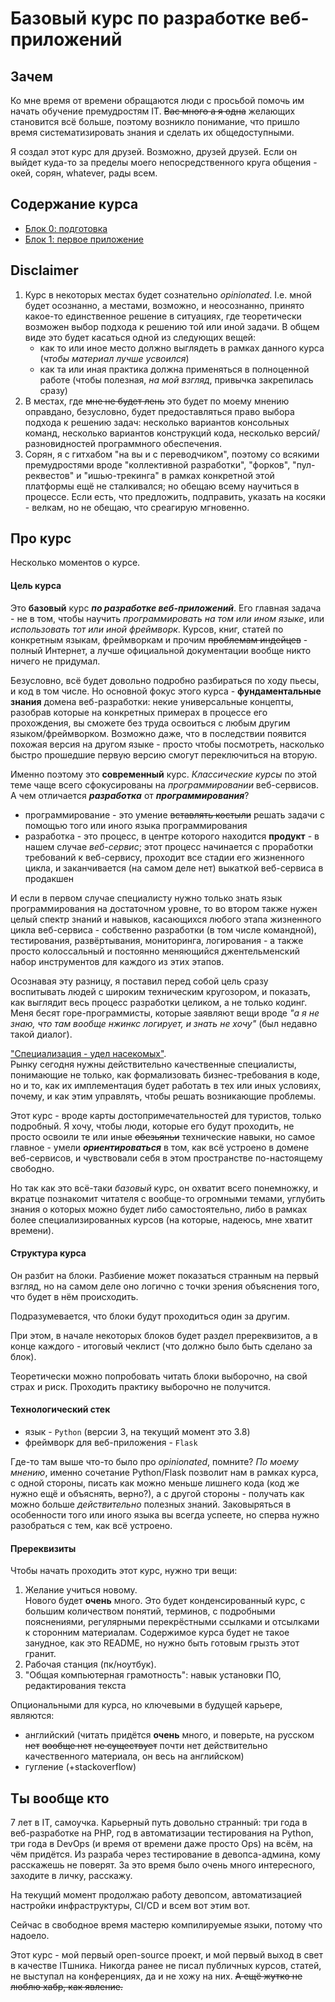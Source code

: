 # Базовый курс по разработке веб-приложений

## Зачем
Ко мне время от времени обращаются люди с просьбой помочь им начать обучение премудростям IT. ~~Вас много а я одна~~ желающих становится всё больше, поэтому возникло понимание, что пришло время систематизировать знания и сделать их общедоступными.

Я создал этот курс для друзей. Возможно, друзей друзей. Если он выйдет куда-то за пределы моего непосредственного круга общения - окей, сорян, whatever, рады всем.


## Содержание курса
- [Блок 0: подготовка](0.setup)
- [Блок 1: первое приложение](1.first_app)


## Disclaimer
1. Курс в некоторых местах будет сознательно _opinionated_. I.e. мной будет осознанно, а местами, возможно, и неосознанно, принято какое-то единственное решение в ситуациях, где теоретически возможен выбор подхода к решению той или иной задачи. В общем виде это будет касаться одной из следующих вещей:
   - как то или иное место должно выглядеть в рамках данного курса (_чтобы материал лучше усвоился_)
   - как та или иная практика должна применяться в полноценной работе (чтобы полезная, _на мой взгляд_, привычка закрепилась сразу)
2. В местах, где ~~мне не будет лень~~ это будет по моему мнению оправдано, безусловно, будет предоставляться право выбора подхода к решению задач: несколько вариантов консольных команд, несколько вариантов конструкций кода, несколько версий/разновидностей программного обеспечения.
3. Сорян, я с гитхабом "на вы и с переводчиком", поэтому со всякими премудростями вроде "коллективной разработки", "форков", "пул-реквестов" и "ишью-трекинга" в рамках конкретной этой платформы ещё не сталкивался; но обещаю всему научиться в процессе. Если есть, что предложить, подправить, указать на косяки - велкам, но не обещаю, что среагирую мгновенно.


## Про курс
Несколько моментов о курсе.


#### Цель курса
Это **базовый** курс **_по разработке веб-приложений_**.
Его главная задача - не в том, чтобы научить _программировать на том или ином языке_, или _использовать тот или иной фреймворк_. Курсов, книг, статей по конкретным языкам, фреймворкам и прочим ~~проблемам индейцев~~ - полный Интернет, а лучше официальной документации вообще никто ничего не придумал.

Безусловно, всё будет довольно подробно разбираться по ходу пьесы, и код в том числе. Но основной фокус этого курса - **фундаментальные знания** домена веб-разработки: некие универсальные концепты, разобрав которые на конкретных примерах в процессе его прохождения, вы сможете без труда освоиться с любым другим языком/фреймворком. Возможно даже, что в последствии появится похожая версия на другом языке - просто чтобы посмотреть, насколько быстро прошедшие первую версию смогут переключиться на вторую.  
  
Именно поэтому это **современный** курс. _Классические курсы_ по этой теме чаще всего сфокусированы на _программировании_ веб-сервисов.
А чем отличается **_разработка_** от **_программирования_**?
   - программирование - это умение ~~вставлять костыли~~ решать задачи с помощью того или иного языка программирования
   - разработка - это процесс, в центре которого находится **продукт** - в нашем случае _веб-сервис_; этот процесс начинается с проработки требований к веб-сервису, проходит все стадии его жизненного цикла, и заканчивается (на самом деле нет) выкаткой веб-сервиса в продакшен  

И если в первом случае специалисту нужно только знать язык программирования на достаточном уровне, то во втором также нужен целый спектр знаний и навыков, касающихся любого этапа жизненного цикла веб-сервиса - собственно разработки (в том числе командной), тестирования, развёртывания, мониторинга, логирования - а также просто колоссальный и постоянно меняющийся джентельменский набор инструментов для каждого из этих этапов.

Осознавая эту разницу, я поставил перед собой цель сразу воспитывать людей с широким техническим кругозором, и показать, как выглядит весь процесс разработки целиком, а не только кодинг.  
Меня бесят горе-программисты, которые заявляют вещи вроде _"а я не знаю, что там вообще нжинкс логирует, и знать не хочу"_ (был недавно такой диалог).

["Специализация - удел насекомых"](https://en.wikiquote.org/wiki/Time_Enough_for_Love).  
Рынку сегодня нужны действительно качественные специалисты, понимающие не только, как формализовать бизнес-требования в коде, но и то, как их имплементация будет работать в тех или иных условиях, почему, и как этим управлять, чтобы решать возникающие проблемы.

Этот курс - вроде карты достопримечательностей для туристов, только подробный. Я хочу, чтобы люди, которые его будут проходить, не просто освоили те или иные ~~обезьяньи~~ технические навыки, но самое главное - умели **_ориентироваться_** в том, как всё устроено в домене веб-сервисов, и чувствовали себя в этом пространстве по-настоящему свободно.

Но так как это всё-таки _базовый_ курс, он охватит всего понемножку, и вкратце познакомит читателя с вообще-то огромными темами, углубить знания о которых можно будет либо самостоятельно, либо в рамках более специализированных курсов (на которые, надеюсь, мне хватит времени).


#### Структура курса
Он разбит на блоки. Разбиение может показаться странным на первый взгляд, но на самом деле оно логично с точки зрения объяснения того, что будет в нём происходить.

Подразумевается, что блоки будут проходиться один за другим.

При этом, в начале некоторых блоков будет раздел пререквизитов, а в конце каждого - итоговый чеклист (что должно было быть сделано за блок).

Теоретически можно попробовать читать блоки выборочно, на свой страх и риск. Проходить практику выборочно не получится.


#### Технологический стек
   - язык - `Python` (версии 3, на текущий момент это 3.8)
   - фреймворк для веб-приложения - `Flask`  

Где-то там выше что-то было про _opinionated_, помните? _По моему мнению_, именно сочетание Python/Flask позволит нам в рамках курса, с одной стороны, писать как можно меньше лишнего кода (код же нужно ещё и объяснять, верно?), а с другой стороны - получать как можно больше _действительно_ полезных знаний. Заковыряться в особенности того или иного языка вы всегда успеете, но сперва нужно разобраться с тем, как всё устроено.


#### Пререквизиты
Чтобы начать проходить этот курс, нужно три вещи:
1. Желание учиться новому.  
   Нового будет **очень** много. Это будет конденсированный курс, с большим количеством понятий, терминов, с подробными пояснениями, регулярными перекрёстными ссылками и отсылками к сторонним материалам. Содержимое курса будет не такое занудное, как это README, но нужно быть готовым грызть этот гранит.
2. Рабочая станция (пк/ноутбук).
3. "Общая компьютерная грамотность": навык установки ПО, редактирования текста

Опциональными для курса, но ключевыми в будущей карьере, являются:
   - английский (читать придётся **очень** много, и поверьте, на русском ~~нет~~ ~~вообще нет~~ ~~не существует~~ почти нет действительно качественного материала, он весь на английском)
   - гугление (+stackoverflow)


## Ты вообще кто
7 лет в IT, самоучка. Карьерный путь довольно странный: три года в веб-разработке на PHP, год в автоматизации тестирования на Python, три года в DevOps (и время от времени даже просто Ops) на всём, на чём придётся. Из разраба через тестирование в девопса-админа, кому расскажешь не поверят. За это время было очень много интересного, заходите в личку, расскажу.

На текущий момент продолжаю работу девопсом, автоматизацией настройки инфраструктуры, CI/CD и всем вот этим вот.

Сейчас в свободное время мастерю компилируемые языки, потому что надоело.

Этот курс - мой первый open-source проект, и мой первый выход в свет в качестве ITшника. Никогда ранее не писал публичных курсов, статей, не выступал на конференциях, да и не хожу на них. ~~А ещё жутко не люблю хабр, как явление.~~
